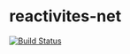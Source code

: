 # reactivites-net
[![Build Status](https://ckruszynsky.visualstudio.com/reactivities-net/_apis/build/status/ckruszynsky.reactivites-net?branchName=master)](https://ckruszynsky.visualstudio.com/reactivities-net/_build/latest?definitionId=4&branchName=master)
